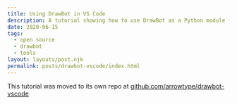 ```yaml
---
title: Using DrawBot in VS Code
description: A tutorial showing how to use DrawBot as a Python module for coding in an external text editor
date: 2020-06-15
tags:
  - open source
  - drawbot
  - tools
layout: layouts/post.njk
permalink: posts/drawbot-vscode/index.html
---
```


This tutorial was moved to its own repo at [github.com/arrowtype/drawbot-vscode](https://github.com/arrowtype/drawbot-vscode)
